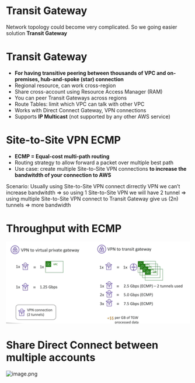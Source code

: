 # Transit Gateway

Network topology could become very complicated. So we going easier solution **Transit Gateway**

# Transit Gateway

- **For having transitive peering between thousands of VPC and on-premises, hub-and-spoke (star) connection**
- Regional resource, can work cross-region
- Share cross-account using Resource Access Manager (RAM)
- You can peer Transit Gateways across regions
- Route Tables: limit which VPC can talk with other VPC
- Works with Direct Connect Gateway, VPN connections
- Supports **IP Multicast** (not supported by any other AWS service)

# Site-to-Site VPN ECMP

- **ECMP = Equal-cost multi-path routing**
- Routing strategy to allow forward a packet over multiple best path
- Use case: create multiple Site-to-Site VPN connections **to increase the bandwitdth of your connection to AWS**

Scenario: Usually using Site-to-Site VPN connect dirrectly VPN we can’t increase bandwitdth ⇒ so using 1 Site-to-Site VPN we will have 2 tunnel ⇒ using multiple Site-to-Site VPN connect to Transit Gateway give us (2n) tunnels ⇒ more bandwidth

# Throughput with ECMP

![image.png](AWS%20Solution%20Architect%20188d3d175d2380879d8cf4a10c1b974c/SAA-C03%20Notes/Transit%20Gateway%20192d3d175d238076b236f3c3871ed88b/image.png)

# Share Direct Connect between multiple accounts

![image.png](image%201.png)